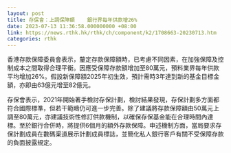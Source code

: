 ```yaml
---
layout: post
title: 存保會：上調保障額    銀行界每年供款增26%
date: 2023-07-13 11:36:58.000000000 +08:00
link: https://news.rthk.hk/rthk/ch/component/k2/1708663-20230713.htm
categories: rthk
---
```


香港存款保障委員會表示，釐定存款保障額時，已考慮不同因素，在加強保障及控制成本之間取得合理平衡。因應受保障存款額增加至80萬元，預料業界每年供款平均增加26%。假設新保障額2025年初生效，預計需時3年達到新的基金目標金額，亦即由63億元增至82億元。

存保會表示，2021年開始著手檢討存保計劃，檢討結果發現，存保計劃多方面都符合國際標準，但若干範疇仍可進一步完善。除了建議將存款保障額由50萬元上調至80萬元，亦建議技術性修訂供款機制，以確保存保基金能在合理時間內達標。至於銀行合併時，將提供6個月的額外存款保障。申述機制方面，當局要求存保計劃成員在數碼渠道展示計劃成員標誌，並簡化私人銀行客戶有關不受保障存款的負面披露規定。
